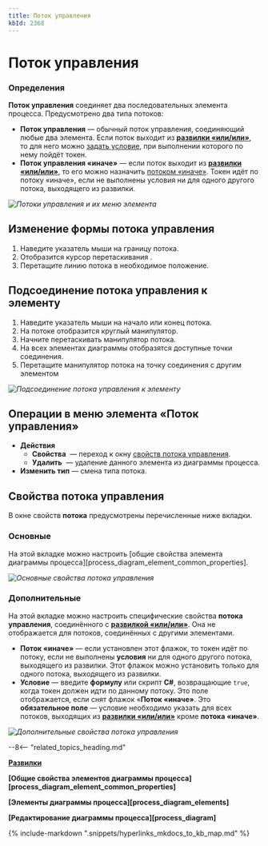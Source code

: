 ```yaml
---
title: Поток управления
kbId: 2368
---
```


# Поток управления

### Определения

**Поток управления** соединяет два последовательных элемента процесса. Предусмотрено два типа потоков:

- **Поток управления** — обычный поток управления, соединяющий любые два элемента. Если поток выходит из **[развилки «или/или»](https://kb.comindware.ru/article.php?id=2373)**, то для него можно [задать условие](#mcetoc_1h2aub4ah5), при выполнении которого по нему пойдёт токен.
- **Поток управления «иначе»** — если поток выходит из **[развилки «или/или»](https://kb.comindware.ru/article.php?id=2373)**, то его можно назначить [потоком «иначе»](#mcetoc_1h2aub4ah5). Токен идёт по потоку «иначе», если не выполнены условия ни для одного другого потока, выходящего из развилки.

_![Потоки управления и их меню элемента](https://kb.comindware.ru/assets/sequence_flow.png)_

## Изменение формы потока управления

1. Наведите указатель мыши на границу потока.
2. Отобразится курсор перетаскивания *‌*.
3. Перетащите линию потока в необходимое положение.

## Подсоединение потока управления к элементу

1. Наведите указатель мыши на начало или конец потока.
2. На потоке отобразится круглый манипулятор.
3. Начните перетаскивать манипулятор потока.
4. На всех элементах диаграммы отобразятся доступные точки соединения.
5. Перетащите манипулятор потока на точку соединения с другим элементом

_![Подсоединение потока управления к элементу](https://kb.comindware.ru/assets/sequence_flow_connecting.gif)_

## Операции в меню элемента «Поток управления»

- **Действия**
    - **Свойства** *‌* — переход к окну [свойств потока управления](#mcetoc_1h2aub4ah3).
    - **Удалить** *‌* — удаление данного элемента из диаграммы процесса.
- **Изменить тип** — смена типа потока.

## Свойства потока управления

В окне свойств **потока** предусмотрены перечисленные ниже вкладки.

### Основные

На этой вкладке можно настроить [общие свойства элемента диаграммы процесса][process_diagram_element_common_properties].

_![Основные свойства потока управления](https://kb.comindware.ru/assets/sequence_flow_general_properties.png)_

### Дополнительные

На этой вкладке можно настроить специфические свойства **потока управления**, соединённого с **[развилкой «или/или»](https://kb.comindware.ru/article.php?id=2373)**. Она не отображается для потоков, соединённых с другими элементами.

- **Поток «иначе»** — если установлен этот флажок, то токен идёт по потоку, если не выполнены **условия** ни для одного другого потока, выходящего из развилки. Этот флажок можно установить только для одного потока, выходящего из развилки.
- **Условие** — введите **формулу** или скрипт **C#**, возвращающие `true`, когда токен должен идти по данному потоку. Это поле отображается, если снят флажок «**Поток «иначе»**. Это **обязательное поле** — условие необходимо указать для всех потоков, выходящих из **[развилки «или/или»](https://kb.comindware.ru/article.php?id=2373)** кроме **потока «иначе»**.

_![Дополнительные свойства потока управления](https://kb.comindware.ru/assets/sequence_flow_advanced_properties.png)_

--8<-- "related_topics_heading.md"

**[Развилки](https://kb.comindware.ru/article.php?id=2372)**

**[Общие свойства элементов диаграммы процесса][process_diagram_element_common_properties]**

**[Элементы диаграммы процесса][process_diagram_elements]**

**[Редактирование диаграммы процесса][process_diagram]**

{% include-markdown ".snippets/hyperlinks_mkdocs_to_kb_map.md" %}
